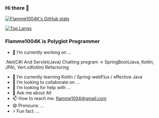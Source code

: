 ### Hi there 👋

[![Flamme1004K's GitHub stats](https://github-readme-stats.vercel.app/api?username=Flamme1004K)](https://github.com/anuraghazra/github-readme-stats)

[![Top Langs](https://github-readme-stats.vercel.app/api/top-langs/?username=Flamme1004K&layout=compact)](https://github.com/anuraghazra/github-readme-stats)


### **Flamme1004K** is Polyglot Programmer

- 🔭 I’m currently working on ... 

 .Net(C#) And Servlet(Java) Chatting program -> SpringBoot(Java, Kotlin, JPA), Vert.x(Kotlin) Refactoring
 
- 🌱 I’m currently learning Kotiln / Spring-webFlux / effective Java
- 👯 I’m looking to collaborate on ... 
- 🤔 I’m looking for help with ... 
- 💬 Ask me about All
- 📫 How to reach me: flamme1004@gmail.com
- 😄 Pronouns: ...
- ⚡ Fun fact: ...
